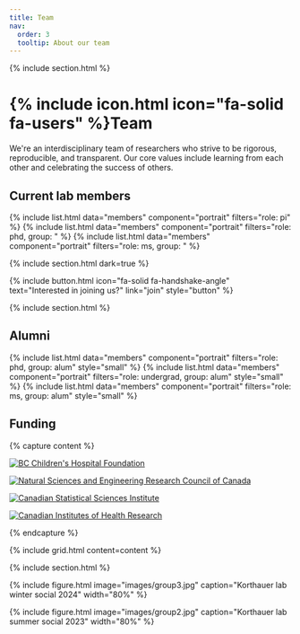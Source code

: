 ```yaml
---
title: Team
nav:
  order: 3
  tooltip: About our team
---
```



{% include section.html %}

# {% include icon.html icon="fa-solid fa-users" %}Team

We're an interdisciplinary team of researchers who strive to be rigorous, reproducible, and transparent. Our core values include learning from each other and celebrating the success of others.

## Current lab members

{% include list.html data="members" component="portrait" filters="role: pi" %}
{% include list.html data="members" component="portrait" filters="role: phd, group: " %}
{% include list.html data="members" component="portrait" filters="role: ms, group: " %}

{% include section.html dark=true %}


{%
  include button.html
  icon="fa-solid fa-handshake-angle"
  text="Interested in joining us?"
  link="join"
  style="button"
%}

{% include section.html %}

## Alumni

{% include list.html data="members" component="portrait" filters="role: phd, group: alum" style="small" %}
{% include list.html data="members" component="portrait" filters="role: undergrad, group: alum" style="small" %}
{% include list.html data="members" component="portrait" filters="role: ms, group: alum" style="small" %}

## Funding

{% capture content %}

[![BC Children's Hospital Foundation](https://www.bcchr.ca/sites/default/files/microsites/logos/bcchf--logo_0.png)](https://www.bcchf.ca/)

[![Natural Sciences and Engineering Research Council of Canada](/images/NSERC_RGB.jpg)](https://www.nserc-crsng.gc.ca/)

[![Canadian Statistical Sciences Institute](https://i0.wp.com/canssi.ca/wp-content/uploads/CANSSI_Logo.png?resize=1024%2C1024&ssl=1)](https://canssi.ca/)

[![Canadian Institutes
of Health Research](https://cihr-irsc.gc.ca/images/leaf-cihr-colour-en.jpg)](https://cihr-irsc.gc.ca/)

{% endcapture %}

{% include grid.html content=content %}

{% include section.html %}

{%
  include figure.html
  image="images/group3.jpg"
  caption="Korthauer lab winter social 2024"
  width="80%"
%}

{%
  include figure.html
  image="images/group2.jpg"
  caption="Korthauer lab summer social 2023"
  width="80%"
%}
